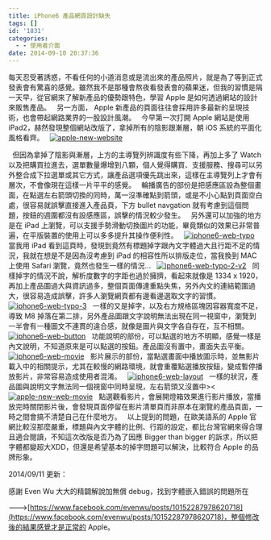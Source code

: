 ```yaml
---
title: iPhone6 產品網頁設計缺失
tags: []
id: '1831'
categories:
  - - 使用者介面
date: 2014-09-10 20:37:36
---
```


每天忍受著誘惑，不看任何的小道消息或是流出來的產品照片，就是為了等到正式發表會有驚喜的感覺。雖然我不是那種會熬夜看發表會的蘋果迷，但我的習慣是隔一天早，從官網來了解新產品的優勢跟特色，學習 Apple 是如何透過網站的設計來販售產品。   另一方面， Apple 新產品的頁面往往會採用許多最新的呈現技術，也會帶起網路業界的一股設計風潮。   今早第一次打開 Apple 網站是使用 iPad2，赫然發現整個網站改版了，拿掉所有的陰影跟漸層，朝 iOS 系統的平面化風格看齊。   [![apple-new-website](https://oberonlai.blog/wp-content/uploads/2014/09/apple-new-website.jpg)](https://oberonlai.blog/wp-content/uploads/2014/09/apple-new-website.jpg)
<!-- more -->
  但因為拿掉了陰影與漸層，上方的主導覽列辨識度有些下降，再加上多了 Watch 以及把購買拉進去，選單數量爆增到八顆，個人覺得購買、支援服務、搜尋可以另外整合成下拉選單或其它方式，讓產品選項優先跳出來，這樣在主導覽列上才會有層次，不會像現在這樣一片平平的感覺。   輪播廣告的部份是把感應區設為整個畫面，在點選左右箭頭切換的同時，萬一沒準確點到箭頭，或是不小心點到頁面空白處，很容易就誤擊直接進入產品頁，下方 bullet navgation 就有考慮到這個問題，按鈕的週圍都沒有設感應區，誤擊的情況較少發生。   另外還可以加強的地方是在 iPad 上瀏覽，可以支援手勢滑動切換圖片的功能，畢竟類似的效果已非常普遍，在平版裝置的使用上可以多多提升其操作便利性。   [![iphone6-web-typo](https://oberonlai.blog/wp-content/uploads/2014/09/iphone6-web-typo.jpg)](https://oberonlai.blog/wp-content/uploads/2014/09/iphone6-web-typo.jpg)   當我用 iPad 看到這頁時，發現到竟然有標題掉字跟內文字體過大且行距不足的情況，我就在想是不是因為沒考慮到 iPad 的相容性所以排版走位，當我換到 MAC 上使用 Safari 瀏覽，竟然也發生一樣的情況...   [![iphone6-web-typo-2-v2](https://oberonlai.blog/wp-content/uploads/2014/09/iphone6-web-typo-2-v2.jpg)](https://oberonlai.blog/wp-content/uploads/2014/09/iphone6-web-typo-2-v2.jpg)   同樣掉字的情況不說，解析度數字的字距也過於擁擠，看起來就像是 1334 x 1920，再加上產品圖過大與資訊過多，整個頁面傳達重點失焦，另外內文的連結範圍過大，很容易造成誤擊，許多人瀏覽網頁都有邊看邊選取文字的習慣。   [![iphone6-web-typo-3](https://oberonlai.blog/wp-content/uploads/2014/09/iphone6-web-typo-3.jpg)](https://oberonlai.blog/wp-content/uploads/2014/09/iphone6-web-typo-3.jpg)   一樣的又是掉字，以及右方規格區塊因容器寬度不足，導致 M8 掉落在第二排，另外產品圖跟文字說明無法出現在同一視窗中，瀏覽到一半會有一種圖文不連貫的違合感，就像是圖片與文字各自存在，互不相關。   [![iphone6-web-button](https://oberonlai.blog/wp-content/uploads/2014/09/iphone6-web-button.jpg)](https://oberonlai.blog/wp-content/uploads/2014/09/iphone6-web-button.jpg)   功能說明的部份，可以點選的地方不明顯，感覺一樣是內文說明，不知道原來是可以點選的按鈕。產品圖沒有置中，畫面失去平衡。   [![iphone6-web-movie](https://oberonlai.blog/wp-content/uploads/2014/09/iphone6-web-movie.jpg)](https://oberonlai.blog/wp-content/uploads/2014/09/iphone6-web-movie.jpg)   影片展示的部份，當點選畫面中播放圖示時，並無影片載入中的相關提示，尤其在較慢的網路環境，就會重覆點選播放按鈕，變成暫停播放影片，非常容易造成使用者混淆。   [![iphone6-web-layout](https://oberonlai.blog/wp-content/uploads/2014/09/iphone6-web-layout.jpg)](https://oberonlai.blog/wp-content/uploads/2014/09/iphone6-web-layout.jpg)   一樣的狀況，產品圖與說明文字無法同一個視窗中同時呈現，左右箭頭又沒置中><   [![apple-new-web-movie](https://oberonlai.blog/wp-content/uploads/2014/09/apple-new-web-movie.jpg)](https://oberonlai.blog/wp-content/uploads/2014/09/apple-new-web-movie.jpg)   點選觀看影片，會展開燈箱效果進行影片播放，當播放完時關閉影片後，會發現頁面停留在影片清單頁而非原本在瀏覽的產品頁面，一時之間會搞不清楚自己在什麼地方。   以上提到的問題，在歐美語系的 Apple 官網比較沒那麼嚴重，標題與內文字體的比例、行距的設定，都比台灣官網來得合理且適合閱讀，不知這次改版是否乃為了因應 Bigger than bigger 的訴求，所以把字體都變超大XDD，但還是希望基本的掉字問題可以解決，比較符合 Apple 的品牌形象。  

2014/09/11 更新：

感謝 Even Wu 大大的精闢解說加無償 debug，找到字體嵌入錯誤的問題所在

\--->[https://www.facebook.com/evenwu/posts/10152287978620718](https://www.facebook.com/evenwu/posts/10152287978620718)，整個修改後的結果感覺才是正常的 Apple。